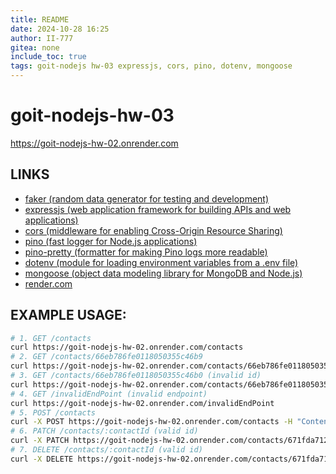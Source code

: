 ```yaml
---
title: README
date: 2024-10-28 16:25
author: II-777
gitea: none
include_toc: true
tags: goit-nodejs hw-03 expressjs, cors, pino, dotenv, mongoose
---
```


# goit-nodejs-hw-03

https://goit-nodejs-hw-02.onrender.com

## LINKS
- [faker (random data generator for testing and development)](https://www.npmjs.com/package/@faker-js/faker)
- [expressjs (web application framework for building APIs and web applications)](https://expressjs.com/)
- [cors (middleware for enabling Cross-Origin Resource Sharing)](https://www.npmjs.com/package/cors)
- [pino (fast logger for Node.js applications)](https://github.com/pinojs/pino-http)
- [pino-pretty (formatter for making Pino logs more readable)](https://www.npmjs.com/package/pino-pretty)
- [dotenv (module for loading environment variables from a .env file)](https://www.npmjs.com/package/dotenv)
- [mongoose (object data modeling library for MongoDB and Node.js)](https://mongoosejs.com/)
- [render.com](https://render.com/)


## EXAMPLE USAGE:
```bash
# 1. GET /contacts
curl https://goit-nodejs-hw-02.onrender.com/contacts
# 2. GET /contacts/66eb786fe0118050355c46b9
curl https://goit-nodejs-hw-02.onrender.com/contacts/66eb786fe0118050355c46b9
# 3. GET /contacts/66eb786fe0118050355c46b0 (invalid id)
curl https://goit-nodejs-hw-02.onrender.com/contacts/66eb786fe0118050355c46b0
# 4. GET /invalidEndPoint (invalid endpoint)
curl https://goit-nodejs-hw-02.onrender.com/invalidEndPoint
# 5. POST /contacts
curl -X POST https://goit-nodejs-hw-02.onrender.com/contacts -H "Content-Type: application/json" -d '{"name": "John Doe", "phoneNumber": "1234567890", "contactType": "personal"}'
# 6. PATCH /contacts/:contactId (valid id)
curl -X PATCH https://goit-nodejs-hw-02.onrender.com/contacts/671fda7127949b32ad04d2c5 -H "Content-Type: application/json" -d '{"phoneNumber": "0987654321"}'
# 7. DELETE /contacts/:contactId (valid id)
curl -X DELETE https://goit-nodejs-hw-02.onrender.com/contacts/671fda7127949b32ad04d2c5
```
